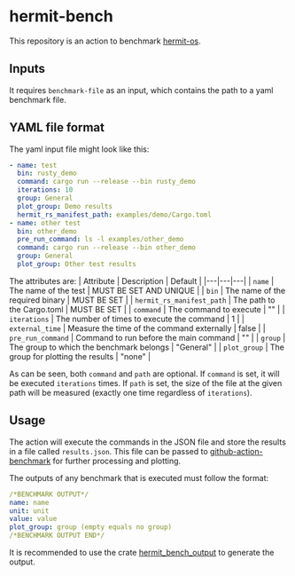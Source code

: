 # hermit-bench

This repository is an action to benchmark [hermit-os](https://github.com/hermit-os/).

## Inputs
It requires `benchmark-file` as an input, which contains the path to a yaml benchmark file. 

## YAML file format
The yaml input file might look like this:
```yaml
- name: test
  bin: rusty_demo
  command: cargo run --release --bin rusty_demo
  iterations: 10
  group: General
  plot_group: Demo results
  hermit_rs_manifest_path: examples/demo/Cargo.toml
- name: other test
  bin: other_demo
  pre_run_command: ls -l examples/other_demo
  command: cargo run --release --bin other_demo
  group: General
  plot_group: Other test results
```

The attributes are:
| Attribute  | Description | Default |
|---|---|---|
| `name`            | The name of the test                          | MUST BE SET AND UNIQUE |
| `bin`             | The name of the required binary               | MUST BE SET |
| `hermit_rs_manifest_path`   | The path to the Cargo.toml                    | MUST BE SET |
| `command`         | The command to execute                        | ""    |
| `iterations`      | The number of times to execute the command    | 1     |
| `external_time`   | Measure the time of the command externally    | false |
| `pre_run_command` | Command to run before the main command        | ""    |
| `group`           | The group to which the benchmark belongs      | "General"    |
| `plot_group`      | The group for plotting the results            | "none"    |


As can be seen, both `command` and `path` are optional. If `command` is set, it will be executed `iterations` times. If `path` is set, the size of the file at the given path will be measured (exactly one time regardless of `iterations`).

## Usage
The action will execute the commands in the JSON file and store the results in a file called `results.json`. This file can be passed to [github-action-benchmark](https://github.com/benchmark-action/github-action-benchmark/) for further processing and plotting.

The outputs of any benchmark that is executed must follow the format:
```yaml
/*BENCHMARK OUTPUT*/
name: name
unit: unit
value: value
plot_group: group (empty equals no group)
/*BENCHMARK OUTPUT END*/
```
It is recommended to use the crate [hermit_bench_output](https://crates.io/crates/hermit_bench_output) to generate the output.
